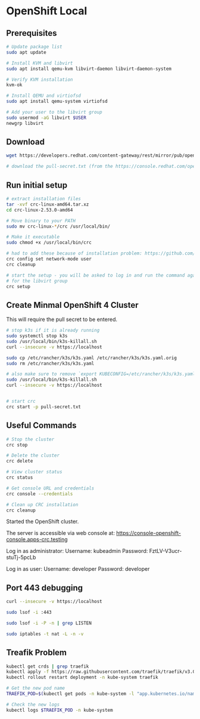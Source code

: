 # OpenShift Local

## Prerequisites

```bash
# Update package list
sudo apt update

# Install KVM and libvirt
sudo apt install qemu-kvm libvirt-daemon libvirt-daemon-system

# Verify KVM installation
kvm-ok

# Install QEMU and virtiofsd
sudo apt install qemu-system virtiofsd

# Add your user to the libvirt group
sudo usermod -aG libvirt $USER
newgrp libvirt
```

## Download

```bash
wget https://developers.redhat.com/content-gateway/rest/mirror/pub/openshift-v4/clients/crc/latest/crc-linux-amd64.tar.xz

# download the pull-secret.txt (from the https://console.redhat.com/openshift/create/local)
```

## Run initial setup

```bash
# extract installation files
tar -xvf crc-linux-amd64.tar.xz
cd crc-linux-2.53.0-amd64

# Move binary to your PATH
sudo mv crc-linux-*/crc /usr/local/bin/

# Make it executable
sudo chmod +x /usr/local/bin/crc

# had to add these because of installation problem: https://github.com/crc-org/crc/issues/4370
crc config set network-mode user
crc cleanup

# start the setup - you will be asked to log in and run the command again
# for the libvirt group
crc setup
```

## Create Minmal OpenShift 4 Cluster

This will require the pull secret to be entered.

```bash
# stop k3s if it is already running
sudo systemctl stop k3s
sudo /usr/local/bin/k3s-killall.sh
curl --insecure -v https://localhost 

sudo cp /etc/rancher/k3s/k3s.yaml /etc/rancher/k3s/k3s.yaml.orig
sudo rm /etc/rancher/k3s/k3s.yaml

# also make sure to remove `export KUBECONFIG=/etc/rancher/k3s/k3s.yaml` from .zshrc
sudo /usr/local/bin/k3s-killall.sh
curl --insecure -v https://localhost 


# start crc
crc start -p pull-secret.txt
```

## Useful Commands

```bash
# Stop the cluster
crc stop

# Delete the cluster
crc delete

# View cluster status
crc status

# Get console URL and credentials
crc console --credentials

# Clean up CRC installation
crc cleanup
```

Started the OpenShift cluster.

The server is accessible via web console at:
  https://console-openshift-console.apps-crc.testing

Log in as administrator:
  Username: kubeadmin
  Password: FztLV-V3ucr-stuTj-5pcLb

Log in as user:
  Username: developer
  Password: developer

## Port 443 debugging

```bash
curl --insecure -v https://localhost

sudo lsof -i :443

sudo lsof -i -P -n | grep LISTEN

sudo iptables -t nat -L -n -v
```


## Treafik Problem

```bash
kubectl get crds | grep traefik
kubectl apply -f https://raw.githubusercontent.com/traefik/traefik/v3.0/docs/content/reference/dynamic-configuration/kubernetes-crd-definition-v1.yml
kubectl rollout restart deployment -n kube-system traefik

# Get the new pod name
TRAEFIK_POD=$(kubectl get pods -n kube-system -l "app.kubernetes.io/name=traefik" -o jsonpath='{.items[0].metadata.name}')

# Check the new logs
kubectl logs $TRAEFIK_POD -n kube-system
```